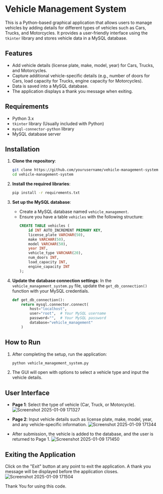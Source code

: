 # Vehicle Management System

This is a Python-based graphical application that allows users to manage vehicles by adding details for different types of vehicles such as Cars, Trucks, and Motorcycles. It provides a user-friendly interface using the `tkinter` library and stores vehicle data in a MySQL database.

## Features

- Add vehicle details (license plate, make, model, year) for Cars, Trucks, and Motorcycles.
- Capture additional vehicle-specific details (e.g., number of doors for Cars, load capacity for Trucks, engine capacity for Motorcycles).
- Data is saved into a MySQL database.
- The application displays a thank you message when exiting.

## Requirements

- Python 3.x
- `tkinter` library (Usually included with Python)
- `mysql-connector-python` library
- MySQL database server

## Installation

1. **Clone the repository**:
    ```bash
    git clone https://github.com/yourusername/vehicle-management-system.git
    cd vehicle-management-system
    ```

2. **Install the required libraries**:
    ```bash
    pip install -r requirements.txt
    ```

3. **Set up the MySQL database**:
    - Create a MySQL database named `vehicle_management`.
    - Ensure you have a table `vehicles` with the following structure:
      ```sql
      CREATE TABLE vehicles (
          id INT AUTO_INCREMENT PRIMARY KEY,
          license_plate VARCHAR(50),
          make VARCHAR(50),
          model VARCHAR(50),
          year INT,
          vehicle_type VARCHAR(20),
          num_doors INT,
          load_capacity INT,
          engine_capacity INT
      );
      ```

4. **Update the database connection settings**:
    In the `vehicle_management_system.py` file, update the `get_db_connection()` function with your MySQL credentials.

    ```python
    def get_db_connection():
        return mysql.connector.connect(
            host="localhost",
            user="root",  # Your MySQL username
            password="",  # Your MySQL password
            database="vehicle_management"
        )
    ```

## How to Run

1. After completing the setup, run the application:
    ```bash
    python vehicle_management_system.py
    ```

2. The GUI will open with options to select a vehicle type and input the vehicle details.

## User Interface

- **Page 1**: Select the type of vehicle (Car, Truck, or Motorcycle).
  ![Screenshot 2025-01-09 171327](https://github.com/user-attachments/assets/25b2d4ef-e918-4a87-af13-10406d85b391)

  
- **Page 2**: Input vehicle details such as license plate, make, model, year, and any vehicle-specific information.
![Screenshot 2025-01-09 171344](https://github.com/user-attachments/assets/8c1921d1-1281-461a-92ed-c454867ad277)


- After submission, the vehicle is added to the database, and the user is returned to Page 1.
![Screenshot 2025-01-09 171450](https://github.com/user-attachments/assets/5bd2456f-1726-4258-8ecf-2e46d6f306ed)

## Exiting the Application

Click on the "Exit" button at any point to exit the application. A thank you message will be displayed before the application closes.
![Screenshot 2025-01-09 171504](https://github.com/user-attachments/assets/dee91b8d-f551-46e4-9482-07d9592786f0)

Thank You for using this code.
